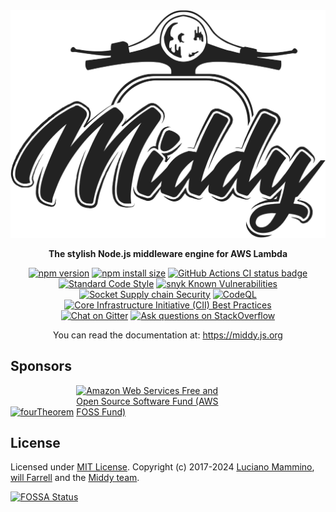<div align="center">
  <img alt="Middy logo" src="https://raw.githubusercontent.com/middyjs/middy/main/docs/img/middy-logo.svg"/>
  <p><strong>The stylish Node.js middleware engine for AWS Lambda</strong></p>
<p>
  <a href="https://www.npmjs.com/package/@middy/core?activeTab=versions"><img src="https://badge.fury.io/js/%40middy%2Fcore.svg" alt="npm version" style="max-width:100%;"></a>
  <a href="https://packagephobia.com/result?p=@middy/core"><img src="https://packagephobia.com/badge?p=@middy/core" alt="npm install size" style="max-width:100%;"></a>
  <a href="https://github.com/middyjs/middy/actions/workflows/tests.yml"><img src="https://github.com/middyjs/middy/actions/workflows/tests.yml/badge.svg?branch=main&event=push" alt="GitHub Actions CI status badge" style="max-width:100%;"></a>
  <br/>
  <a href="https://standardjs.com/"><img src="https://img.shields.io/badge/code_style-standard-brightgreen.svg" alt="Standard Code Style"  style="max-width:100%;"></a>
  <a href="https://snyk.io/test/github/middyjs/middy"><img src="https://snyk.io/test/github/middyjs/middy/badge.svg" alt="snyk Known Vulnerabilities" data-canonical-src="https://snyk.io/test/github/middyjs/middy" style="max-width:100%;"></a>
  <a href="https://socket.dev/npm/package/@middy/core"><img src="https://socket.dev/api/badge/npm/package/@middy/core" alt="Socket Supply chain Security" style="max-width:100%;"></a>
  <a href="https://github.com/middyjs/middy/actions/workflows/sast.yml"><img src="https://github.com/middyjs/middy/actions/workflows/sast.yml/badge.svg?branch=main&event=push" alt="CodeQL" style="max-width:100%;"></a>
  <a href="https://bestpractices.coreinfrastructure.org/projects/5280"><img src="https://bestpractices.coreinfrastructure.org/projects/5280/badge" alt="Core Infrastructure Initiative (CII) Best Practices"  style="max-width:100%;"></a>
  <br/>
  <a href="https://gitter.im/middyjs/Lobby"><img src="https://badges.gitter.im/gitterHQ/gitter.svg" alt="Chat on Gitter" style="max-width:100%;"></a>
  <a href="https://stackoverflow.com/questions/tagged/middy?sort=Newest&uqlId=35052"><img src="https://img.shields.io/badge/StackOverflow-[middy]-yellow" alt="Ask questions on StackOverflow" style="max-width:100%;"></a>
</p>
<p>You can read the documentation at: <a href="https://middy.js.org">https://middy.js.org</a></p>
</div>

## Sponsors

<a href="https://fourtheorem.com"><img alt="fourTheorem" src="https://raw.githubusercontent.com/middyjs/middy/main/website/static/img/logo/fourthereom.svg" style="max-width:50%" width="380"/></a>
<a href="https://github.com/aws"><img alt="Amazon Web Services Free and Open Source Software Fund (AWS FOSS Fund)" src="https://raw.githubusercontent.com/middyjs/middy/main/website/static/img/logo/amazon-web-services.svg" style="max-width:50%" width="380"/></a>

## License

Licensed under [MIT License](LICENSE). Copyright (c) 2017-2024 [Luciano Mammino](https://github.com/lmammino), [will Farrell](https://github.com/willfarrell) and the [Middy team](https://github.com/middyjs/middy/graphs/contributors).

<a href="https://app.fossa.io/projects/git%2Bgithub.com%2Fmiddyjs%2Fmiddy?ref=badge_large">
  <img src="https://app.fossa.io/api/projects/git%2Bgithub.com%2Fmiddyjs%2Fmiddy.svg?type=large" alt="FOSSA Status"  style="max-width:100%;">
</a>
